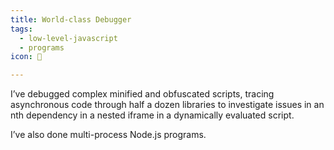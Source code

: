 ```yaml
---
title: World-class Debugger
tags:
  - low-level-javascript
  - programs
icon: 🔬

---
```

I’ve debugged complex minified and obfuscated scripts, tracing asynchronous code through half a dozen libraries to investigate issues in an nth dependency in a nested iframe in a dynamically evaluated script.

I’ve also done multi-process Node.js programs.